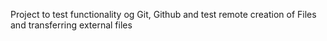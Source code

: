 Project to test functionality og Git, Github and test remote creation of Files and transferring external files
